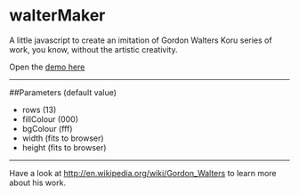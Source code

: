 # walterMaker
A little javascript to create an imitation of Gordon Walters Koru series of work, you know, without the artistic creativity.

Open the [demo here](http://rawgit.com/andybateman/walterMaker/master/index.html)

---

##Parameters (default value)

* rows (13)
* fillColour (000)
* bgColour (fff)
* width (fits to browser)
* height (fits to browser)

---

Have a look at http://en.wikipedia.org/wiki/Gordon_Walters to learn more about his work.
